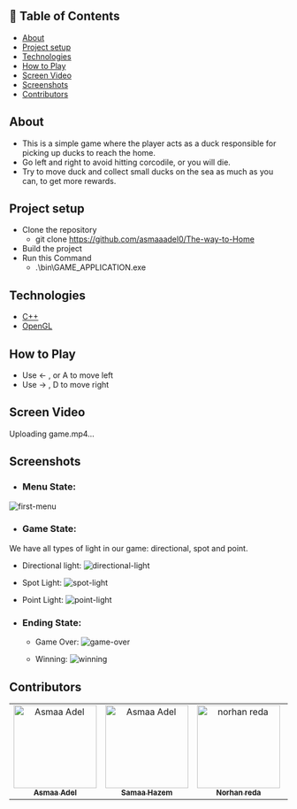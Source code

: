 ## 📝 Table of Contents

- [About ](#about-)
- [Project setup ](#project-setup-)
- [Technologies ](#technologies-)
- [How to Play ](#how-to-play-)
- [Screen Video ](#screen-video-)
- [Screenshots ](#screenshots-)
- [Contributors ](#contributors-)

## About <a name = "about"></a>
- This is a simple game where the player acts as a duck responsible for picking up ducks to reach the home. 
- Go left and right to avoid hitting corcodile, or you will die.
- Try to move duck and collect small ducks on the sea as much as you can, to get more rewards.
## Project setup <a name = "Project-setup"></a>
- Clone the repository
  - git clone https://github.com/asmaaadel0/The-way-to-Home
- Build the project
- Run this Command
  - .\bin\GAME_APPLICATION.exe

## Technologies <a name = "technologies"></a>
- [C++]()
- [OpenGL](https://www.opengl.org/)


## How to Play <a name = "play"></a>
- Use ← , or A to move left
- Use → , D to move right

## Screen Video <a name = "screen-video"></a>



Uploading game.mp4…





## Screenshots <a name = "screen-shots"></a>
- ### Menu State:
![first-menu](https://github.com/asmaaadel0/The-way-to-Home/assets/88618793/ed666a4d-c9c4-46e7-85b3-fa66f71d5cb8)


- ### Game State:
We have all types of light in our game: directional, spot and point.
  - Directional light:
![directional-light](https://github.com/asmaaadel0/The-way-to-Home/assets/88618793/26a33011-7f31-4e84-9758-16590691c20f)

  
  - Spot Light:
![spot-light](https://github.com/asmaaadel0/The-way-to-Home/assets/88618793/7de22353-4eed-4697-9415-9fcf9d2f02ab)


  - Point Light:
![point-light](https://github.com/asmaaadel0/The-way-to-Home/assets/88618793/1c6943d6-edd1-4aff-8069-6e1dcb3b6ee1)


- ### Ending State:
  - Game Over:
![game-over](https://github.com/asmaaadel0/The-way-to-Home/assets/88618793/99326663-69e4-43da-aaf0-622bcbb01599)

  - Winning:
![winning](https://github.com/asmaaadel0/The-way-to-Home/assets/88618793/2042cdd0-c397-470c-9ff1-dc9ad089fb0e)

## Contributors <a name = "Contributors"></a>

<table>
  <tr>
    <td align="center">
    <a href="https://github.com/asmaaadel0" target="_black">
    <img src="https://avatars.githubusercontent.com/u/88618793?s=400&u=886a14dc5ef5c205a8e51942efe9665ed8fd4717&v=4" width="150px;" alt="Asmaa Adel"/>
    <br />
    <sub><b>Asmaa Adel</b></sub></a>
    </td>
    <td align="center">
    <a href="https://github.com/Samaa-Hazem2001" target="_black">
    <img src="https://avatars.githubusercontent.com/u/82514924?v=4" width="150px;" alt="Asmaa Adel"/>
    <br />
    <sub><b>Samaa Hazem</b></sub></a>
    </td>
    <td align="center">
    <a href="https://github.com/norhanreda" target="_black">
    <img src="https://avatars.githubusercontent.com/u/88630231?v=4" width="150px;" alt="norhan reda"/>
    <br />
    <sub><b>Norhan reda</b></sub></a>
    </td>
    <td align="center">
    <a href="https://github.com/Hoda233" target="_black">
    <img src="https://avatars.githubusercontent.com/u/77369927?v=4" width="150px;" alt="HodaGamal"/>
    <br />
    <sub><b>HodaGamal</b></sub></a>
    </td>
  </tr>
 </table>

